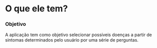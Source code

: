 # O que ele tem?

### Objetivo ###
A aplicação tem como objetivo selecionar possíveis doenças a partir
de sintomas determinados pelo usuário por uma série de perguntas.

